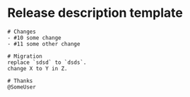 # Release description template
```
# Changes
- #10 some change
- #11 some other change

# Migration
replace `sdsd` to `dsds`.
change X to Y in Z.

# Thanks
@SomeUser
```
